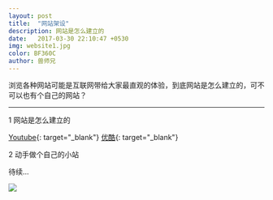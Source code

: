 ```yaml
---
layout: post
title:  "网站架设"
description: 网站是怎么建立的
date:   2017-03-30 22:10:47 +0530
img: website1.jpg
color: BF360C
author: 兽师兄
---
```


浏览各种网站可能是互联网带给大家最直观的体验，到底网站是怎么建立的，可不可以也有个自己的网站？

---
1 网站是怎么建立的

[Youtube](https://youtu.be/RhJwuTbHDLc){: target="_blank"}
[优酷](http://v.youku.com/v_show/id_XMjY3MzI1MjY1Ng==.html){: target="_blank"}

2 动手做个自己的小站

待续...


![]({{site.baseurl}}/images/website2.jpg)